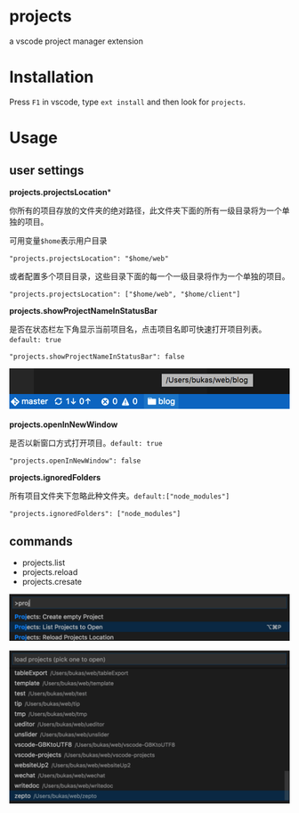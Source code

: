 # projects

a vscode project manager extension

# Installation

Press `F1` in vscode, type `ext install` and then look for `projects`.

# Usage

## user settings

**projects.projectsLocation***

你所有的项目存放的文件夹的绝对路径，此文件夹下面的所有一级目录将为一个单独的项目。

可用变量`$home`表示用户目录

```
"projects.projectsLocation": "$home/web"
```

或者配置多个项目目录，这些目录下面的每一个一级目录将作为一个单独的项目。

```
"projects.projectsLocation": ["$home/web", "$home/client"]
```

**projects.showProjectNameInStatusBar**

是否在状态栏左下角显示当前项目名，点击项目名即可快速打开项目列表。`default: true`

```
"projects.showProjectNameInStatusBar": false
```

![projects.showProjectNameInStatusBar](https://github.com/huanz/vscode-projects/raw/master/images/screen/statusbar.png)

**projects.openInNewWindow**

是否以新窗口方式打开项目。`default: true`

```
"projects.openInNewWindow": false
```

**projects.ignoredFolders**

所有项目文件夹下忽略此种文件夹。`default:["node_modules"]`

```
"projects.ignoredFolders": ["node_modules"]
```

## commands

- projects.list
- projects.reload
- projects.cresate

![commands](https://github.com/huanz/vscode-projects/raw/master/images/screen/commands.png)

![projects.list](https://github.com/huanz/vscode-projects/raw/master/images/screen/list.png)